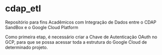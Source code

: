 # cdap_etl
Repositório para fins Acadêmicos com Integração de Dados entre o CDAP SandBox e o Google Cloud Platform

Como primeira etap, é necessário criar a Chave de Autenticação OAuth no GCP, para que se possa acessar toda a estrutura do Google Cloud de determinado projeto.